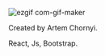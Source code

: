 
![ezgif com-gif-maker](https://user-images.githubusercontent.com/48654381/106920070-631fcc80-6713-11eb-9c3f-ed29ee68d15a.gif)

Created by Artem Chornyi.

React, Js, Bootstrap.
